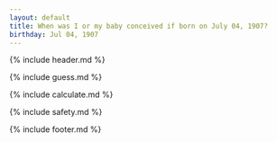 ```yaml
---
layout: default
title: When was I or my baby conceived if born on July 04, 1907?
birthday: Jul 04, 1907
---
```


{% include header.md %}

{% include guess.md %}

{% include calculate.md %}

{% include safety.md %}

{% include footer.md %}



